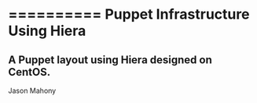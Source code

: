==========
Puppet Infrastructure Using Hiera
==========
A Puppet layout using Hiera designed on CentOS.
----------
Jason Mahony
